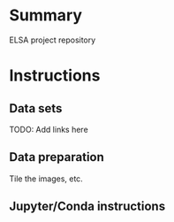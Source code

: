 # Summary
ELSA project repository

# Instructions

## Data sets
TODO: Add links here

## Data preparation
Tile the images, etc. 

## Jupyter/Conda instructions
